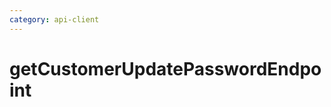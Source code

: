```yaml
---
category: api-client
---
```


# getCustomerUpdatePasswordEndpoint

<!-- PLACEHOLDER_DESCRIPTION -->
